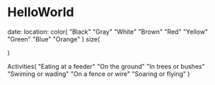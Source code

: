 # HelloWorld
date: 
location: 
color(
    "Black"
    "Gray"
    "White"
    "Brown"
    "Red"
    "Yellow"
    "Green"
    "Blue"
    "Orange"
)
size(

)

Activities(
    "Eating at a feeder"
    "On the ground"
    "In trees or bushes"
    "Swiming or wading"
    "On a fence or wire"
    "Soaring or flying"
)